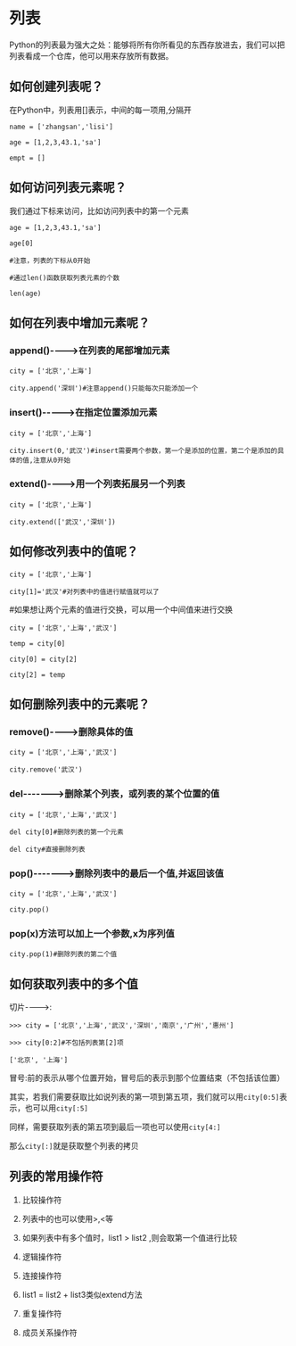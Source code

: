 # 列表

Python的列表最为强大之处：能够将所有你所看见的东西存放进去，我们可以把列表看成一个仓库，他可以用来存放所有数据。

## 如何创建列表呢？

在Python中，列表用\[\]表示，中间的每一项用,分隔开

`name = ['zhangsan','lisi']`

`age = [1,2,3,43.1,'sa']`

`empt = []`

## 如何访问列表元素呢？

我们通过下标来访问，比如访问列表中的第一个元素

`age = [1,2,3,43.1,'sa']`

`age[0]`

`#注意，列表的下标从0开始`

`#通过len()函数获取列表元素的个数`

`len(age)`

## 如何在列表中增加元素呢？

### append\(\)----&gt;在列表的尾部增加元素

`city = ['北京','上海']`

`city.append('深圳')#注意append()只能每次只能添加一个`

### insert\(\)-----&gt;在指定位置添加元素

`city = ['北京','上海']`

`city.insert(0,'武汉')#insert需要两个参数，第一个是添加的位置，第二个是添加的具体的值,注意从0开始`

### extend\(\)----&gt;用一个列表拓展另一个列表

`city = ['北京','上海']`

`city.extend(['武汉','深圳'])`

## 如何修改列表中的值呢？

`city = ['北京','上海']`

`city[1]='武汉'#对列表中的值进行赋值就可以了`

\#如果想让两个元素的值进行交换，可以用一个中间值来进行交换

`city = ['北京','上海','武汉']`

`temp = city[0]`

`city[0] = city[2]`

`city[2] = temp`

## 如何删除列表中的元素呢？

### remove\(\)----&gt;删除具体的值

`city = ['北京','上海','武汉']`

`city.remove('武汉')`

### del-------&gt;删除某个列表，或列表的某个位置的值

`city = ['北京','上海','武汉']`

`del city[0]#删除列表的第一个元素`

`del city#直接删除列表`

### pop\(\)-------&gt;删除列表中的最后一个值,并返回该值

`city = ['北京','上海','武汉']`

`city.pop()`

### pop\(x\)方法可以加上一个参数,x为序列值

`city.pop(1)#删除列表的第二个值`

## 如何获取列表中的多个值

切片----&gt;:

`>>> city = ['北京','上海','武汉','深圳','南京','广州','惠州']`

`>>> city[0:2]#不包括列表第[2]项`

`['北京', '上海']`

冒号:前的表示从哪个位置开始，冒号后的表示到那个位置结束（不包括该位置）

其实，若我们需要获取比如说列表的第一项到第五项，我们就可以用`city[0:5]`表示，也可以用`city[:5]`

同样，需要获取列表的第五项到最后一项也可以使用`city[4:]`

那么`city[:]`就是获取整个列表的拷贝

## 列表的常用操作符

1. 比较操作符

  1. 列表中的也可以使用&gt;,&lt;等
  2. 如果列表中有多个值时，list1 &gt; list2 ,则会取第一个值进行比较

2. 逻辑操作符

3. 连接操作符

  1. list1 = list2 + list3类似extend方法

4. 重复操作符

5. 成员关系操作符


